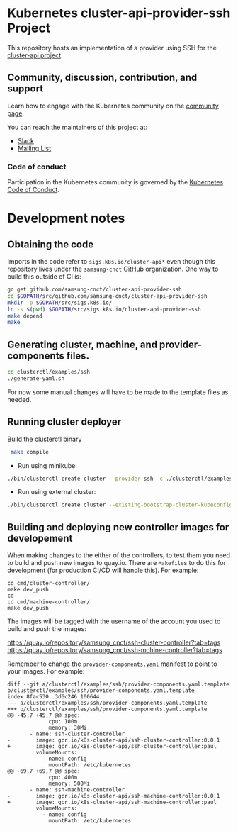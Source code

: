 # Kubernetes cluster-api-provider-ssh Project

This repository hosts an implementation of a provider using SSH for the [cluster-api project](https://sigs.k8s.io/cluster-api).

## Community, discussion, contribution, and support

Learn how to engage with the Kubernetes community on the [community page](http://kubernetes.io/community/).

You can reach the maintainers of this project at:

- [Slack](http://slack.k8s.io/)
- [Mailing List](https://groups.google.com/forum/#!forum/kubernetes-dev)

### Code of conduct

Participation in the Kubernetes community is governed by the [Kubernetes Code of Conduct](code-of-conduct.md).

# Development notes

## Obtaining the code

Imports in the code refer to `sigs.k8s.io/cluster-api*` even though this 
repository lives under the `samsung-cnct` GitHub organization. One way
to build this outside of CI is:

```bash
go get github.com/samsung-cnct/cluster-api-provider-ssh
cd $GOPATH/src/github.com/samsung-cnct/cluster-api-provider-ssh
mkdir -p $GOPATH/src/sigs.k8s.io/
ln -s $(pwd) $GOPATH/src/sigs.k8s.io/cluster-api-provider-ssh
make depend
make
```

## Generating cluster, machine, and provider-components files.

```bash
cd clusterctl/examples/ssh
./generate-yaml.sh
```

For now some manual changes will have to be made to the template files as needed.

## Running cluster deployer
Build the clusterctl binary
```bash
 make compile
```

- Run using minikube:
```bash
./bin/clusterctl create cluster --provider ssh -c ./clusterctl/examples/ssh/out/cluster.yaml -m ./clusterctl/examples/ssh/out/machines.yaml -p ./clusterctl/examples/ssh/out/provider-components.yaml
```

- Run using external cluster:
```bash
./bin/clusterctl create cluster --existing-bootstrap-cluster-kubeconfig /path/to/kubeconfig --provider ssh -c ./clusterctl/examples/ssh/out/cluster.yaml -m ./clusterctl/examples/ssh/out/machines.yaml -p ./clusterctl/examples/ssh/out/provider-components.yaml
```

## Building and deploying new controller images for developement

When making changes to the either of the controllers, to test them you
need to build and push new images to quay.io. There are `Makefile`s to
do this for development (for production CI/CD will handle this).
For example:

```
cd cmd/cluster-controller/
make dev_push
cd -
cd cmd/machine-controller/
make dev_push
```

The images will be tagged with the username of the account you used to
build and push the images:

https://quay.io/repository/samsung_cnct/ssh-cluster-controller?tab=tags
https://quay.io/repository/samsung_cnct/ssh-mchine-controller?tab=tags

Remember to change the `provider-components.yaml` manifest to point to your
images. For example:

```
diff --git a/clusterctl/examples/ssh/provider-components.yaml.template b/clusterctl/examples/ssh/provider-components.yaml.template
index 8fac530..3d6c246 100644
--- a/clusterctl/examples/ssh/provider-components.yaml.template
+++ b/clusterctl/examples/ssh/provider-components.yaml.template
@@ -45,7 +45,7 @@ spec:
             cpu: 100m
             memory: 30Mi
       - name: ssh-cluster-controller
-        image: gcr.io/k8s-cluster-api/ssh-cluster-controller:0.0.1
+        image: gcr.io/k8s-cluster-api/ssh-cluster-controller:paul
         volumeMounts:
           - name: config
             mountPath: /etc/kubernetes
@@ -69,7 +69,7 @@ spec:
             cpu: 400m
             memory: 500Mi
       - name: ssh-machine-controller
-        image: gcr.io/k8s-cluster-api/ssh-machine-controller:0.0.1
+        image: gcr.io/k8s-cluster-api/ssh-machine-controller:paul
         volumeMounts:
           - name: config
             mountPath: /etc/kubernetes
```

